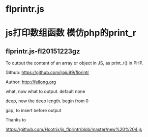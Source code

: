 # flprintr.js
<h1>js打印数组函数 模仿php的print_r</h1>
<h2>flprintr.js-fl20151223gz</h2>
<p>To output the content of an array or object in JS, as print_r() in PHP.<br>
 
Github: <a href="https://github.com/jiaju99/printr" target="_blank">https://github.com/jiaju99/flprintr</a><br>

Author: <a href="http://feilong.org" target="_blank">http://feilong.org</a></p>


<p>what, now what to output. default none<br>

deep, now the deep length. begin from 0<br>

gap,  to insert before output</p>

<p>Thanks to<br>

<a href="https://github.com/Hootrix/js_flprintr/blob/master/new%20%204.js" target="_blank">https://github.com/Hootrix/js_flprintr/blob/master/new%20%204.js</a></p>
<p>
